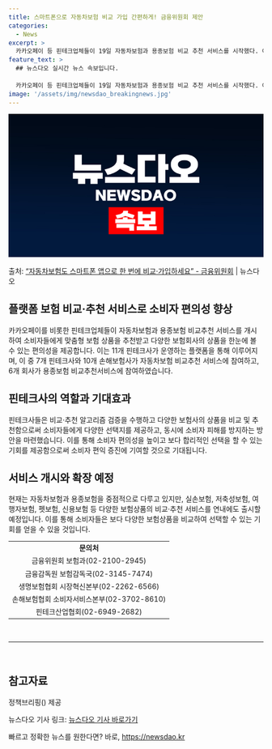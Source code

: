 ```yaml
---
title: 스마트폰으로 자동차보험 비교 가입 간편하게! 금융위원회 제안
categories:
  - News
excerpt: >
  카카오페이 등 핀테크업체들이 19일 자동차보험과 용종보험 비교 추천 서비스를 시작했다. 여러 보험회사의 상품…
feature_text: >
  ## 뉴스다오 실시간 뉴스 속보입니다.

  카카오페이 등 핀테크업체들이 19일 자동차보험과 용종보험 비교 추천 서비스를 시작했다. 여러 보험회사의 상품…
image: '/assets/img/newsdao_breakingnews.jpg'
---
```


![뉴스다오 속보](/assets/img/newsdao_breakingnews.jpg)

<p>출처: <a href="https://newsdao.kr/3041" rel="dofollow">“자동차보험도 스마트폰 앱으로 한 번에 비교·가입하세요” - 금융위원회</a> | 뉴스다오</p>

<h2>플랫폼 보험 비교·추천 서비스로 소비자 편의성 향상</h2>
<p data-ke-size="size16">카카오페이를 비롯한 핀테크업체들이 자동차보험과 용종보험 비교추천 서비스를 개시하여 소비자들에게 맞춤형 보험 상품을 추천받고 다양한 보험회사의 상품을 한눈에 볼 수 있는 편의성을 제공합니다. 이는 11개 핀테크사가 운영하는 플랫폼을 통해 이루어지며, 이 중 7개 핀테크사와 10개 손해보험사가 자동차보험 비교추천 서비스에 참여하고, 6개 회사가 용종보험 비교추천서비스에 참여하였습니다.</p>
<h2>핀테크사의 역할과 기대효과</h2>
<p data-ke-size="size16">핀테크사들은 비교·추천 알고리즘 검증을 수행하고 다양한 보험사의 상품을 비교 및 추천함으로써 소비자들에게 다양한 선택지를 제공하고, 동시에 소비자 피해를 방지하는 방안을 마련했습니다. 이를 통해 소비자 편의성을 높이고 보다 합리적인 선택을 할 수 있는 기회를 제공함으로써 소비자 편익 증진에 기여할 것으로 기대됩니다.</p>
<h2>서비스 개시와 확장 예정</h2>
<p data-ke-size="size16">현재는 자동차보험과 용종보험을 중점적으로 다루고 있지만, 실손보험, 저축성보험, 여행자보험, 펫보험, 신용보험 등 다양한 보험상품의 비교·추천 서비스를 연내에도 출시할 예정입니다. 이를 통해 소비자들은 보다 다양한 보험상품을 비교하여 선택할 수 있는 기회를 얻을 수 있을 것입니다.</p>
<table style="width: 100%;" data-ke-size="size16">
<tbody>
<tr>
<td style="text-align: center; height: 17px;"><b>문의처</b></td>
</tr>
<tr>
<td style="text-align: center; height: 17px;">금융위원회 보험과(02-2100-2945)</td>
</tr>
<tr>
<td style="text-align: center; height: 17px;">금융감독원 보험감독국(02-3145-7474)</td>
</tr>
<tr>
<td style="text-align: center; height: 17px;">생명보험협회 시장혁신본부(02-2262-6566)</td>
</tr>
<tr>
<td style="text-align: center; height: 17px;">손해보험협회 소비자서비스본부(02-3702-8610)</td>
</tr>
<tr>
<td style="text-align: center; height: 17px;">핀테크산업협회(02-6949-2682)</td>
</tr>
</tbody>
</table>
<p data-ke-size="size16">&nbsp;</p>
<hr>
<p data-ke-size="size16">&nbsp;</p>
<h2>참고자료</h2>
<p data-ke-size="size16">정책브리핑() 제공</p>
<p data-ke-size="size16">뉴스다오 기사 링크: <a href="https://newsdao.kr/3041">뉴스다오 기사 바로가기</a></p> 

빠르고 정확한 뉴스를 원한다면? 바로, <a href="https://newsdao.kr" rel="dofollow">https://newsdao.kr</a>


    
